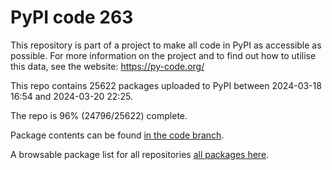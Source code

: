 # PyPI code 263

This repository is part of a project to make all code in PyPI as accessible as possible. For more information 
on the project and to find out how to utilise this data, see the website: https://py-code.org/

This repo contains 25622 packages uploaded to PyPI between 
2024-03-18 16:54 and 2024-03-20 22:25.

The repo is 96% (24796/25622) complete.

Package contents can be found [in the code branch](https://github.com/pypi-data/pypi-mirror-263/tree/code/packages).

A browsable package list for all repositories [all packages here](https://py-code.org/repositories/pypi-mirror-263).


